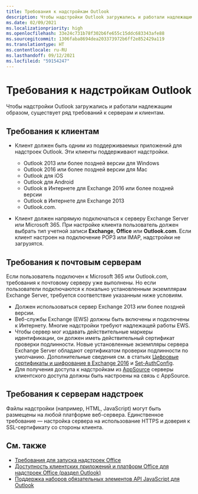 ```yaml
---
title: Требования к надстройкам Outlook
description: Чтобы надстройки Outlook загружались и работали надлежащим образом, существует ряд требований к серверам и клиентам.
ms.date: 02/09/2021
ms.localizationpriority: high
ms.openlocfilehash: 33e24c731b78f302b6fe655c15ddc683343afe88
ms.sourcegitcommit: 1306faba8694dea203373972b6ff2e852429a119
ms.translationtype: HT
ms.contentlocale: ru-RU
ms.lasthandoff: 09/12/2021
ms.locfileid: "59154247"
---
```

# <a name="outlook-add-in-requirements"></a>Требования к надстройкам Outlook

Чтобы надстройки Outlook загружались и работали надлежащим образом, существует ряд требований к серверам и клиентам.

## <a name="client-requirements"></a>Требования к клиентам

- Клиент должен быть одним из поддерживаемых приложений для надстроек Outlook. Эти клиенты поддерживают надстройки.

  - Outlook 2013 или более поздней версии для Windows
  - Outlook 2016 или более поздней версии для Mac
  - Outlook для iOS
  - Outlook для Android
  - Outlook в Интернете для Exchange 2016 или более поздней версии
  - Outlook в Интернете для Exchange 2013
  - Outlook.com.

- Клиент должен напрямую подключаться к серверу Exchange Server или Microsoft 365. При настройке клиента пользователь должен выбрать тип учетной записи **Exchange**, **Office** или **Outlook.com**. Если клиент настроен на подключение POP3 или IMAP, надстройки не загрузятся.

## <a name="mail-server-requirements"></a>Требования к почтовым серверам

Если пользователь подключен к Microsoft 365 или Outlook.com, требования к почтовому серверу уже выполнены. Но если пользователи подключаются к локально установленным экземплярам Exchange Server, требуется соответствие указанным ниже условиям.

- Должен использоваться сервер Exchange 2013 или более поздней версии.
- Веб-службы Exchange (EWS) должны быть включены и подключены к Интернету. Многие надстройки требуют надлежащей работы EWS.
- Чтобы сервер мог издавать действительные маркеры идентификации, он должен иметь действительный сертификат проверки подлинности. Новые установленные экземпляры сервера Exchange Server обладают сертификатом проверки подлинности по умолчанию. Дополнительные сведения см. в статьях [Цифровые сертификаты и шифрование в Exchange 2016](/Exchange/architecture/client-access/certificates) и [Set-AuthConfig](/powershell/module/exchange/organization/Set-AuthConfig).
- Для получения доступа к надстройкам из [AppSource](https://appsource.microsoft.com/marketplace/apps?product=office&page=1&src=office&corrid=a35323d5-0e3d-4cc0-ba44-57537d74aae8&omexanonuid=581941df-1c6f-4eda-89e7-651af8aeaeb2) серверы клиентского доступа должны быть настроены на связь с AppSource.

## <a name="add-in-server-requirements"></a>Требования к серверам надстроек

Файлы надстройки (например, HTML, JavaScript) могут быть размещены на любой платформе веб-сервера. Единственное требование — настройка сервера на использование HTTPS и доверия к SSL-сертификату со стороны клиента.

## <a name="see-also"></a>См. также

- [Требования для запуска надстроек Office](../concepts/requirements-for-running-office-add-ins.md)
- [Доступность клиентских приложений и платформ Office для надстроек Office (раздел Outlook)](../overview/office-add-in-availability.md#outlook)
- [Поддержка наборов обязательных элементов API JavaScript для Outlook](../reference/requirement-sets/outlook-api-requirement-sets.md#requirement-sets-supported-by-exchange-servers-and-outlook-clients)
